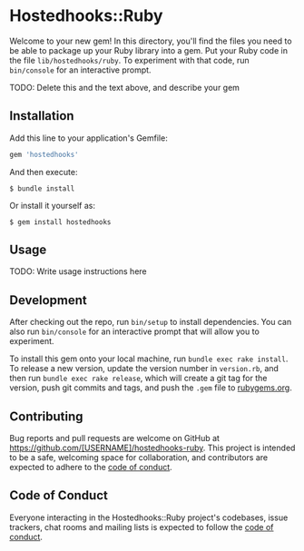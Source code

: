 # Hostedhooks::Ruby

Welcome to your new gem! In this directory, you'll find the files you need to be able to package up your Ruby library into a gem. Put your Ruby code in the file `lib/hostedhooks/ruby`. To experiment with that code, run `bin/console` for an interactive prompt.

TODO: Delete this and the text above, and describe your gem

## Installation

Add this line to your application's Gemfile:

```ruby
gem 'hostedhooks'
```

And then execute:

    $ bundle install

Or install it yourself as:

    $ gem install hostedhooks

## Usage

TODO: Write usage instructions here

## Development

After checking out the repo, run `bin/setup` to install dependencies. You can also run `bin/console` for an interactive prompt that will allow you to experiment.

To install this gem onto your local machine, run `bundle exec rake install`. To release a new version, update the version number in `version.rb`, and then run `bundle exec rake release`, which will create a git tag for the version, push git commits and tags, and push the `.gem` file to [rubygems.org](https://rubygems.org).

## Contributing

Bug reports and pull requests are welcome on GitHub at https://github.com/[USERNAME]/hostedhooks-ruby. This project is intended to be a safe, welcoming space for collaboration, and contributors are expected to adhere to the [code of conduct](https://github.com/[USERNAME]/hostedhooks-ruby/blob/master/CODE_OF_CONDUCT.md).


## Code of Conduct

Everyone interacting in the Hostedhooks::Ruby project's codebases, issue trackers, chat rooms and mailing lists is expected to follow the [code of conduct](https://github.com/[USERNAME]/hostedhooks-ruby/blob/master/CODE_OF_CONDUCT.md).
